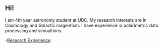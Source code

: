 ## Hi!

I am 4th year astronomy student at UBC. My research interests are in Cosmology and Galactic magentism. I have experience in polarimetric data processing and simualtions.

-[Research Experience](./research.html)

